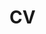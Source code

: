 <h1>CV<h1>
<object data="JFortuny_DataAnalyst.pdf" width="1000" height="1000" type='application/pdf'></object>
